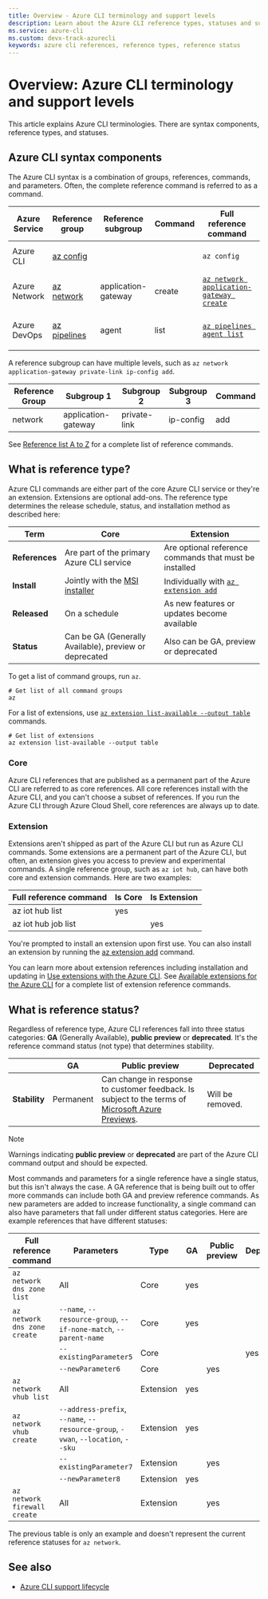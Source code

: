```yaml
---
title: Overview - Azure CLI terminology and support levels
description: Learn about the Azure CLI reference types, statuses and support levels
ms.service: azure-cli
ms.custom: devx-track-azurecli
keywords: azure cli references, reference types, reference status
---
```


# Overview: Azure CLI terminology and support levels

This article explains Azure CLI terminologies. There are syntax components, reference types, and
statuses.

## Azure CLI syntax components

The Azure CLI syntax is a combination of groups, references, commands, and parameters. Often, the
complete reference command is referred to as a command.

| Azure Service |  Reference group   | Reference subgroup  | Command |            Full reference command             |             Parameter Examples             |
| ------------- | ------------------ | ------------------- | ------- | --------------------------------------------- | ------------------------------------------ |
| Azure CLI     | [az config][01]    |                     |         | `az config`                                   | `--local`, `--output`, `-o`                |
| Azure Network | [az network][02]   | application-gateway | create  | [`az network application-gateway create`][09] | `--name`, `--resource-group`, `--capacity` |
| Azure DevOps  | [az pipelines][03] | agent               | list    | [`az pipelines agent list`][04]               | `--pool-id`, `--agent-name`, `--demands`   |

A reference subgroup can have multiple levels, such as
`az network application-gateway private-link ip-config add`.

| Reference Group |     Subgroup 1      |  Subgroup 2  | Subgroup 3 | Command |
| --------------- | ------------------- | ------------ | ---------- | ------- |
| network         | application-gateway | private-link | ip-config  | add     |

See [Reference list A to Z][05] for a complete list of reference commands.

## What is reference type?

Azure CLI commands are either part of the core Azure CLI service or they're an extension. Extensions
are optional add-ons. The reference type determines the release schedule, status, and installation
method as described here:

|      Term      |                          Core                          |                       Extension                        |
| -------------- | ------------------------------------------------------ | ------------------------------------------------------ |
| **References** | Are part of the primary Azure CLI service              | Are optional reference commands that must be installed |
| **Install**    | Jointly with the [MSI installer][13]                   | Individually with [`az extension add`][07]             |
| **Released**   | On a schedule                                          | As new features or updates become available            |
| **Status**     | Can be GA (Generally Available), preview or deprecated | Also can be GA, preview or deprecated                  |

To get a list of command groups, run `az`.

```azurecli-interactive
# Get list of all command groups
az
```

For a list of extensions, use [`az extension list-available --output table`][08] commands.

```azurecli-interactive
# Get list of extensions
az extension list-available --output table
```

### Core

Azure CLI references that are published as a permanent part of the Azure CLI are referred to as core
references. All core references install with the Azure CLI, and you can't choose a subset of
references. If you run the Azure CLI through Azure Cloud Shell, core references are always up to
date.

### Extension

Extensions aren't shipped as part of the Azure CLI but run as Azure CLI commands. Some extensions
are a permanent part of the Azure CLI, but often, an extension gives you access to preview and
experimental commands. A single reference group, such as `az iot hub`, can have both core and
extension commands. Here are two examples:

|      Full reference command       | Is Core | Is Extension |
| --------------------------------- | ------- | ------------ |
| az iot hub list                   | yes     |              |
| az iot hub job list               |         | yes          |

You're prompted to install an extension upon first use. You can also install an extension by running
the [az extension add][07] command.

You can learn more about extension references including installation and updating in
[Use extensions with the Azure CLI][11]. See [Available extensions for the Azure CLI][10] for a
complete list of extension reference commands.

## What is reference status?

Regardless of reference type, Azure CLI references fall into three status categories: **GA**
(Generally Available), **public preview** or **deprecated**. It's the reference command status (not
type) that determines stability.

|               |    GA     |                                             Public preview                                              |    Deprecated    |
| ------------- | --------- | ------------------------------------------------------------------------------------------------------- | ---------------- |
| **Stability** | Permanent | Can change in response to customer feedback. Is subject to the terms of [Microsoft Azure Previews][12]. | Will be removed. |

> [!NOTE]
> Warnings indicating **public preview** or **deprecated** are part of the Azure CLI command output
> and should be expected.

Most commands and parameters for a single reference have a single status, but this isn't always the
case. A GA reference that is being built out to offer more commands can include both GA and preview
reference commands. As new parameters are added to increase functionality, a single command can also
have parameters that fall under different status categories. Here are example references that have
different statuses:

|    Full reference command    |                                    Parameters                                    |   Type    | GA  | Public preview | Deprecated |
| ---------------------------- | -------------------------------------------------------------------------------- | --------- | --- | -------------- | ---------- |
| `az network dns zone list`   | All                                                                              | Core      | yes |                |            |
| `az network dns zone create` | `--name`, `--resource-group`, `--if-none-match`, `--parent-name`                 | Core      | yes |                |            |
|                              | `--existingParameter5`                                                           | Core      |     |                | yes        |
|                              | `--newParameter6`                                                                | Core      |     | yes            |            |
| `az network vhub list`       | All                                                                              | Extension | yes |                |            |
| `az network vhub create`     | `--address-prefix`, `--name`, `--resource-group`, `-vwan`, `--location`, `--sku` | Extension | yes |                |            |
|                              | `--existingParameter7`                                                           | Extension |     | yes            |            |
|                              | `--newParameter8`                                                                | Extension | yes |                |            |
| `az network firewall create` | All                                                                              | Extension |     | yes            |            |

The previous table is only an example and doesn't represent the current reference statuses for
`az network`.

## See also

- [Azure CLI support lifecycle][06]

<!-- link references -->

[01]: ../../docs-ref-autogen/Latest-version/latest/config.yml
[02]: ../../docs-ref-autogen/Latest-version/latest/network.yml
[03]: ../../docs-ref-autogen/Latest-version/latest/pipelines.yml
[04]: ../../docs-ref-autogen/Latest-version/latest/pipelines/agent.yml
[05]: ../../docs-ref-autogen/Latest-version/latest/reference-index.yml
[06]: ./azure-cli-support-lifecycle.md
[07]: /cli/azure/extension#az-extension-add
[08]: /cli/azure/extension#az-extension-list-available
[09]: /cli/azure/network/application-gateway#az-network-application-gateway-create
[10]: azure-cli-extensions-list.md
[11]: azure-cli-extensions-overview.md
[12]: https://azure.microsoft.com/support/legal/preview-supplemental-terms/
[13]: install-azure-cli-windows.md

